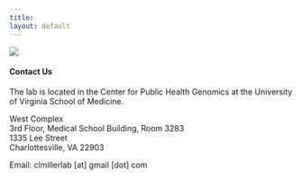 ```yaml
---
title:
layout: default
---
```


<img src = "https://clintmil.github.io/millerlab/images/uva-Aerial_Grounds_01HiRes_2.jpg">

#### Contact Us

The lab is located in the Center for Public Health Genomics at the University of Virginia School of Medicine.

West Complex  
3rd Floor, Medical School Building, Room 3283  
1335 Lee Street  
Charlottesville, VA 22903

Email: clmillerlab [at] gmail [dot] com


